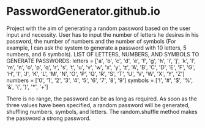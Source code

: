 # PasswordGenerator.github.io

Project with the aim of generating a random password based on the user input and necessity. 
User has to input the number of letters he desires in his password, the number of  numbers and the number of symbols (For example, I can ask the system to generate a password with 10 letters, 5 numbers, and 6 symbols).
LIST OF LETTERS, NUMBERS, AND SYMBOLS TO GENERATE PASSWORDS:
letters = ['a', 'b', 'c', 'd', 'e', 'f', 'g', 'h', 'i', 'j', 'k', 'l', 'm', 'n', 'o', 'p', 'q', 'r', 's', 't', 'u', 'v',
           'w', 'x', 'y', 'z', 'A', 'B', 'C', 'D', 'E', 'F', 'G', 'H', 'I', 'J', 'K', 'L', 'M', 'N', 'O', 'P', 'Q', 'R',
           'S', 'T', 'U', 'V', 'W', 'X', 'Y', 'Z']
numbers = ['0', '1', '2', '3', '4', '5', '6', '7', '8', '9']
symbols = ['!', '#', '$', '%', '&', '(', ')', '*', '+']

There is no range, the password can be as long as required.
As soon as the three values have been specified, a random password will be generated, shuffling numbers, symbols, and letters.
The random.shuffle method makes the password a strong password.
